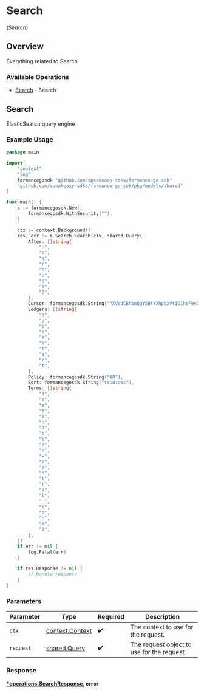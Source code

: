 # Search
(*Search*)

## Overview

Everything related to Search

### Available Operations

* [Search](#search) - Search

## Search

ElasticSearch query engine

### Example Usage

```go
package main

import(
	"context"
	"log"
	formancegosdk "github.com/speakeasy-sdks/formance-go-sdk"
	"github.com/speakeasy-sdks/formance-go-sdk/pkg/models/shared"
)

func main() {
    s := formancegosdk.New(
        formancegosdk.WithSecurity(""),
    )

    ctx := context.Background()
    res, err := s.Search.Search(ctx, shared.Query{
        After: []string{
            "u",
            "s",
            "e",
            "r",
            "s",
            ":",
            "0",
            "0",
            "2",
        },
        Cursor: formancegosdk.String("YXVsdCBhbmQgYSBtYXhpbXVtIG1heF9yZXN1bHRzLol="),
        Ledgers: []string{
            "q",
            "u",
            "i",
            "c",
            "k",
            "s",
            "t",
            "a",
            "r",
            "t",
        },
        Policy: formancegosdk.String("OR"),
        Sort: formancegosdk.String("txid:asc"),
        Terms: []string{
            "d",
            "e",
            "s",
            "t",
            "i",
            "n",
            "a",
            "t",
            "i",
            "o",
            "n",
            "=",
            "c",
            "e",
            "n",
            "t",
            "r",
            "a",
            "l",
            "_",
            "b",
            "a",
            "n",
            "k",
            "1",
        },
    })
    if err != nil {
        log.Fatal(err)
    }

    if res.Response != nil {
        // handle response
    }
}
```

### Parameters

| Parameter                                             | Type                                                  | Required                                              | Description                                           |
| ----------------------------------------------------- | ----------------------------------------------------- | ----------------------------------------------------- | ----------------------------------------------------- |
| `ctx`                                                 | [context.Context](https://pkg.go.dev/context#Context) | :heavy_check_mark:                                    | The context to use for the request.                   |
| `request`                                             | [shared.Query](../../models/shared/query.md)          | :heavy_check_mark:                                    | The request object to use for the request.            |


### Response

**[*operations.SearchResponse](../../models/operations/searchresponse.md), error**

